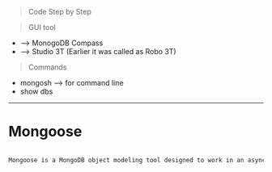 >Code Step by Step

>GUI tool 
  * --> MonogoDB Compass
  * --> Studio 3T (Earlier it was called as Robo 3T)

>Commands
* mongosh --> for command line
* show dbs

***
# Mongoose

```html

Mongoose is a MongoDB object modeling tool designed to work in an asynchronous environment. Mongoose supports Node.js and Deno (alpha).

```